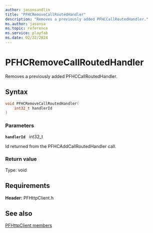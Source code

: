 ```yaml
---
author: jasonsandlin
title: "PFHCRemoveCallRoutedHandler"
description: "Removes a previously added PFHCCallRoutedHandler."
ms.author: jasonsa
ms.topic: reference
ms.service: playfab
ms.date: 02/22/2024
---
```


# PFHCRemoveCallRoutedHandler  

Removes a previously added PFHCCallRoutedHandler.  

## Syntax  
  
```cpp
void PFHCRemoveCallRoutedHandler(  
    int32_t handlerId  
)  
```  
  
### Parameters  
  
**`handlerId`** &nbsp; int32_t  
  
Id returned from the PFHCAddCallRoutedHandler call.  
  
  
### Return value
Type: void
  

  
  
## Requirements  
  
**Header:** PFHttpClient.h
  
## See also  
[PFHttpClient members](../pfhttpclient_members.md)  

  
  
